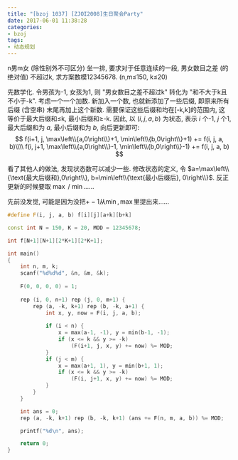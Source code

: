 ```yaml
---
title: "[bzoj 1037] [ZJOI2008]生日聚会Party"
date: 2017-06-01 11:38:28
categories:
- bzoj
tags:
- 动态规划
---
```

n男m女 (除性别外不可区分) 坐一排, 要求对于任意连续的一段, 男女数目之差 (的绝对值) 不超过k, 求方案数模12345678. (n,m&le;150, k&le;20)
<!--more-->
先数学化. 令男孩为-1, 女孩为1, 则 "男女数目之差不超过k" 转化为 "和不大于k且不小于-k". 考虑一个一个加数. 新加入一个数, 也就新添加了一些后缀, 即原来所有后缀 (含空串) 末尾再加上这个新数. 需要保证这些后缀和均在[-k,k]的范围内, 这等价于最大后缀和&le;k, 最小后缀和&ge;-k. 因此, 以 $(i,j,a,b)$ 为状态, 表示 $i$ 个-1, $j$ 个1, 最大后缀和为 $a$, 最小后缀和为 $b$, 向后更新即可:
$$
f(i+1, j, \max\left\\{a,0\right\\}+1, \min\left\\{b,0\right\\}+1) += f(i, j, a, b)\\\\
f(i, j+1, \max\left\\{a,0\right\\}-1, \min\left\\{b,0\right\\}-1) += f(i, j, a, b)
$$

看了其他人的做法, 发现状态数可以减少一些. 修改状态的定义, 令 $a=\max\left\\{\text{最大后缀和},0\right\\}, b=\min\left\\{\text{最小后缀后}, 0\right\\}$. 反正更新的时候要取 $\max$ / $\min$......

先前没发觉, 可能是因为没把$+-1$从$\min,\max$里提出来......

```cpp
#define F(i, j, a, b) f[i][j][a+k][b+k]

const int N = 150, K = 20, MOD = 12345678;

int f[N+1][N+1][2*K+1][2*K+1];

int main()
{
	int n, m, k;
	scanf("%d%d%d", &n, &m, &k);
	
	F(0, 0, 0, 0) = 1;
	
	rep (i, 0, n+1) rep (j, 0, m+1) {
		rep (a, -k, k+1) rep (b, -k, a+1) {
			int x, y, now = F(i, j, a, b);
			
			if (i < n) {
				x = max(a-1, -1), y = min(b-1, -1);
				if (x <= k && y >= -k)
					(F(i+1, j, x, y) += now) %= MOD;
			}
			if (j < m) {
				x = max(a+1, 1), y = min(b+1, 1);
				if (x <= k && y >= -k)
					(F(i, j+1, x, y) += now) %= MOD;
			}
		}
	}

	int ans = 0;
	rep (a, -k, k+1) rep (b, -k, k+1) (ans += F(n, m, a, b)) %= MOD;

	printf("%d\n", ans);

	return 0;
}
```